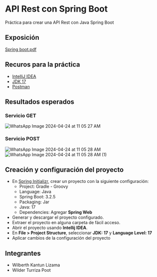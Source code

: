 # API Rest con Spring Boot
Práctica para crear una API Rest con Java Spring Boot

## Exposición

[Spring boot.pdf](https://github.com/WilberthKantun/spring_boot/files/15079859/Spring.boot.pdf)

## Recuros para la práctica

- [IntelliJ IDEA](https://download.jetbrains.com/idea/ideaIC-2024.1.exe?_gl=1*g0cq98*_ga*ODI4NDQ2MzE3LjE3MTM1MDc4OTU.*_ga_9J976DJZ68*MTcxMzgyMzYwOS4yLjEuMTcxMzgyMzYzNy40OS4wLjA.&_ga=2.185377193.1608355410.1713823609-828446317.1713507895)
- [JDK 17](https://download.oracle.com/java/17/latest/jdk-17_windows-x64_bin.exe)
- [Postman](https://dl.pstmn.io/download/latest/win64)

## Resultados esperados
### Servicio GET
![WhatsApp Image 2024-04-24 at 11 05 27 AM](https://github.com/WilberthKantun/spring_boot/assets/91703671/a12ab87c-621a-4af6-b4c0-f936eef079e3)
### Servicio POST
![WhatsApp Image 2024-04-24 at 11 05 28 AM](https://github.com/WilberthKantun/spring_boot/assets/91703671/28464bd3-ad98-49b9-8eee-b35c5d2a358f)
![WhatsApp Image 2024-04-24 at 11 05 28 AM (1)](https://github.com/WilberthKantun/spring_boot/assets/91703671/ca884821-f913-4c26-86d3-2c46acf025b0)



## Creación y configuración del proyecto
- En [Spring Initializr](https://start.spring.io/), crear un proyecto con la siguiente configuración:
  - Project: Gradle - Groovy
  - Language: Java
  - Spring Boot: 3.2.5
  - Packaging: Jar
  - Java: 17
  - Dependencies: Agregar **Spring Web**
- Generar y descargar el proyecto configurado.
- Extraer el proyecto en alguna carpeta de fácil acceso.
- Abrir el proyecto usando **Intellij IDEA**.
- En **File > Project Structure**, seleccionar **JDK: 17** y **Language Level: 17**
- Aplicar cambios de la configuración del proyecto

## Integrantes
- Wilberth Kantun Lizama
- Wilder Turriza Poot
